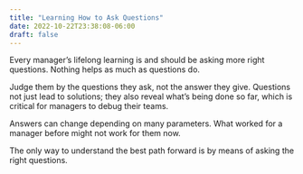 ```yaml
---
title: "Learning How to Ask Questions"
date: 2022-10-22T23:38:08-06:00
draft: false
---
```


Every manager’s lifelong learning is and should be asking more right questions. Nothing helps as much as questions do.

Judge them by the questions they ask, not the answer they give. Questions not just lead to solutions; they also reveal what’s being done so far, which is critical for managers to debug their teams.

Answers can change depending on many parameters. What worked for a manager before might not work for them now.

The only way to understand the best path forward is by means of asking the right questions.